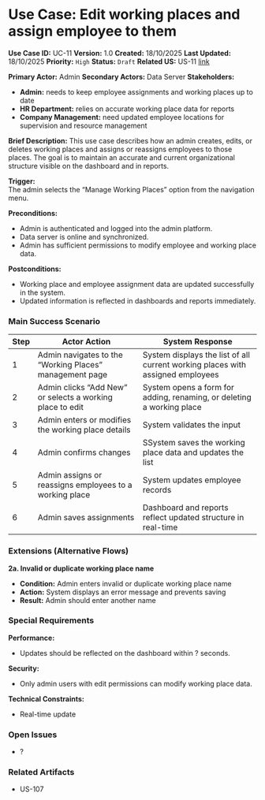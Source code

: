# Use Case: Edit working places and assign employee to them

**Use Case ID:** UC-11
**Version:** 1.0
**Created:** 18/10/2025
**Last Updated:** 18/10/2025
**Priority:** `High`
**Status:** `Draft`
**Related US:** US-11 [link](../US/US-11.md)

**Primary Actor:** Admin
**Secondary Actors:** Data Server
**Stakeholders:**
- **Admin:** needs to keep employee assignments and working places up to date
- **HR Department:** relies on accurate working place data for reports
- **Company Management:** need updated employee locations for supervision and resource management

**Brief Description:**
This use case describes how an admin creates, edits, or deletes working places and assigns or reassigns employees to those places. The goal is to maintain an accurate and current organizational structure visible on the dashboard and in reports.

**Trigger:**  
The admin selects the “Manage Working Places” option from the navigation menu.

**Preconditions:**
- Admin is authenticated and logged into the admin platform.
- Data server is online and synchronized.
- Admin has sufficient permissions to modify employee and working place data.

**Postconditions:**
- Working place and employee assignment data are updated successfully in the system.
- Updated information is reflected in dashboards and reports immediately.

### Main Success Scenario

| Step | Actor Action | System Response |
|------|---------------|-----------------|
| 1 | Admin navigates to the “Working Places” management page | System displays the list of all current working places with assigned employees |
| 2 | Admin clicks “Add New” or selects a working place to edit | System opens a form for adding, renaming, or deleting a working place |
| 3 | Admin enters or modifies the working place details | System validates the input |
| 4 | Admin confirms changes | SSystem saves the working place data and updates the list |
| 5 | Admin assigns or reassigns employees to a working place | System updates employee records |
| 6 | Admin saves assignments | Dashboard and reports reflect updated structure in real-time |

### Extensions (Alternative Flows)

**2a. Invalid or duplicate working place name**
- **Condition:** Admin enters invalid or duplicate working place name
- **Action:** System displays an error message and prevents saving
- **Result:** Admin should enter another name

### Special Requirements
**Performance:**
- Updates should be reflected on the dashboard within ? seconds.

**Security:**
- Only admin users with edit permissions can modify working place data.

**Technical Constraints:**
- Real-time update

### Open Issues
- ?

### Related Artifacts
- US-107